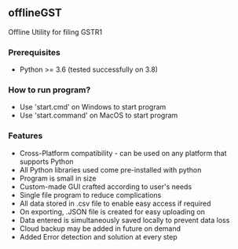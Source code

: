 ## offlineGST
Offline Utility for filing GSTR1

### Prerequisites
- Python >= 3.6 (tested successfully on 3.8)

### How to run program?
 - Use 'start.cmd' on Windows to start program
 - Use 'start.command' on MacOS to start program

### Features
- Cross-Platform compatibility - can be used on any platform that supports Python
- All Python libraries used come pre-installed with python
- Program is small in size
- Custom-made GUI crafted according to user's needs
- Single file program to reduce complications
- All data stored in .csv file to enable easy access if required
- On exporting, .JSON file is created for easy uploading on 
- Data entered is simultaneously saved locally to prevent data loss
- Cloud backup may be added in future on demand
- Added Error detection and solution at every step